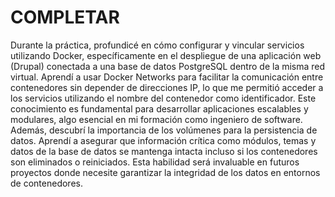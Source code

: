 # COMPLETAR  
Durante la práctica, profundicé en cómo configurar y vincular servicios utilizando Docker, específicamente en el despliegue de una aplicación web (Drupal) conectada a una base de datos PostgreSQL dentro de la misma red virtual. Aprendí a usar Docker Networks para facilitar la comunicación entre contenedores sin depender de direcciones IP, lo que me permitió acceder a los servicios utilizando el nombre del contenedor como identificador. Este conocimiento es fundamental para desarrollar aplicaciones escalables y modulares, algo esencial en mi formación como ingeniero de software. Además, descubrí la importancia de los volúmenes para la persistencia de datos. Aprendí a asegurar que información crítica como módulos, temas y datos de la base de datos se mantenga intacta incluso si los contenedores son eliminados o reiniciados. Esta habilidad será invaluable en futuros proyectos donde necesite garantizar la integridad de los datos en entornos de contenedores.
